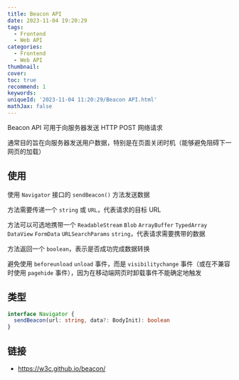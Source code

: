 ```yaml
---
title: Beacon API
date: 2023-11-04 19:20:29
tags:
  - Frontend
  - Web API
categories:
  - Frontend
  - Web API
thumbnail:
cover:
toc: true
recommend: 1
keywords:
uniqueId: '2023-11-04 11:20:29/Beacon API.html'
mathJax: false
---
```


Beacon API 可用于向服务器发送 HTTP POST 网络请求

通常目的旨在向服务器发送用户数据，特别是在页面关闭时机（能够避免阻碍下一网页的加载）

## 使用

使用 `Navigator` 接口的 `sendBeacon()` 方法发送数据

方法需要传递一个 `string` 或 `URL`，代表请求的目标 URL

方法可以可选地携带一个 `ReadableStream` `Blob` `ArrayBuffer` `TypedArray` `DataView` `FormData` `URLSearchParams` `string`，代表请求需要携带的数据

方法返回一个 `boolean`，表示是否成功完成数据转换

避免使用 `beforeunload` `unload` 事件，而是 `visibilitychange` 事件（或在不兼容时使用 `pagehide` 事件），因为在移动端网页时卸载事件不能确定地触发

## 类型

```ts
interface Navigator {
  sendBeacon(url: string, data?: BodyInit): boolean
}
```

## 链接

* <https://w3c.github.io/beacon/>
